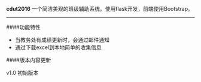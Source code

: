  **cdut2016** 一个简洁美观的班级辅助系统。使用flask开发，前端使用Bootstrap。    

---

####功能特性

* 当教务处有成绩更新时，会通过邮件通知
* 通过下载excel到本地简单的收集信息

####版本内容更新

v1.0 初始版本
